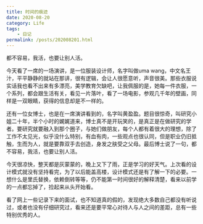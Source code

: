 ```yaml
---
title: 时间的痕迹
date: 2020-08-20
category: Life
tags: 
    - 日记
permalink: /posts/202008201.html
---
```

都不容易，我活，也要让别人活。

<!-- more -->
今天看了一席的一场演讲，是一位服装设计师，名字叫做uma wang，中文名王汁，平平静静的就站在那讲，很有逻辑，会让人很愿意听，声音很美。那些衣服说实话我也看不出来有多漂亮，美学教育欠缺吧，让我佩服的是，她每一件衣服，一个系列，都会跟生活有关，看见一片落叶，看了一场电影，参观几千年的壁画，同样是一双眼睛，获得的信息却是不一样的。

还有一位女博士，也是在一席演讲看到的，名字叫黄盈盈。题目很惊奇，叫研究小姐二十年，半个小时的娓娓道来，博士真不是开玩笑的，是真正是在做研究的学者。要研究就要融入到那个圈子，与她们做朋友，每个人都有着很大的理想，除了工作不太见光，似乎没什么特别，有血有肉，一些观点也很认同，但是职业仍旧抵触，生而为人，就是要靠双手去创造，身发之肤受之父母。最后博士说了一句，都不容易，我活，也要让别人活。

今天很凉快，整天都是灰蒙蒙的，晚上又下了雨，正是学习的好天气。上次看的设计模式就没有坚持看完，为了以后能盖高楼，设计模式还是有了解一下的必要。一想什么是里氏替换，依赖倒转等等，仍不能第一时间很好的解释清楚，看来以前学的一点都忘掉了，捡起来从头开始看。

看了网上一些记录下来的面试，也不知道真的假的，发现绝大多数自己都没有听说过，或者也没有仔细研究过，看来还是要平常心对待人与人之间的差距，总有一些特别优秀的人。